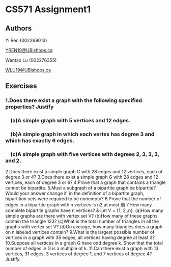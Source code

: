 # CS571 Assignment1

## Authors

Yi Ren  (002269013)

YREN19@UBishops.ca


Wentao Lu (002276355)

WLU19@UBishops.ca

## Exercises

### 1.Does there exist a graph with the following specified properties? Justify
### &emsp;(a)A simple graph with 5 vertices and 12 edges.
### &emsp;(b)A simple graph in which each vertex has degree 3 and which has exactly 6 edges.
### &emsp;(c)A simple graph with five vertices with degrees 2, 3, 3, 3, and 2.



2.Does there exist a simple graph G with 28 edges and 12 vertices, each of degree 3 or 4?
3.Does there exist a simple graph G with 28 edges and 12 vertices, each of degree 3 or 6?
4.Prove that a graph that contains a triangle cannot be bipartite.
5.Must a subgraph of a bipartite graph be bipartite? Would your answer change if, in the definition of a bipartite graph, bipartition sets were required to be nonempty?
6.Prove that the number of edges in a bipartite graph with n vertices is
n2
at most 頒
7.How many complete bipartite graphs have n vertices?
& Let V = {1, 2,.n}.
(a)How many simple graphs are there with vertex set V?
(b)How many of these graphs contain the triangle 123?
(c)What is the total number of triangles in all the graphs with vertex set V?
(d)On average, how many triangles does a graph on n labeled vertices contain?
9.What is the largest possible number of vertices in a graph with 35 edges, all vertices having degree at least 3?
10.Suppose all vertices in a graph G have odd degree k. Show that the total number of edges in G is a multiple of k.
11.Can there exist a graph with 13 vertices, 31 edges, 3 vertices of degree 1, and 7 vertices of degree 4? Justify.

